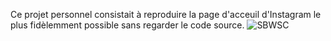 Ce projet personnel consistait à reproduire la page d'acceuil d'Instagram le plus fidèlemment possible sans regarder le code source.
![SBWSC](https://user-images.githubusercontent.com/97635006/210123264-d9b0501e-eafe-4250-85c7-98e70005c8b9.png)
